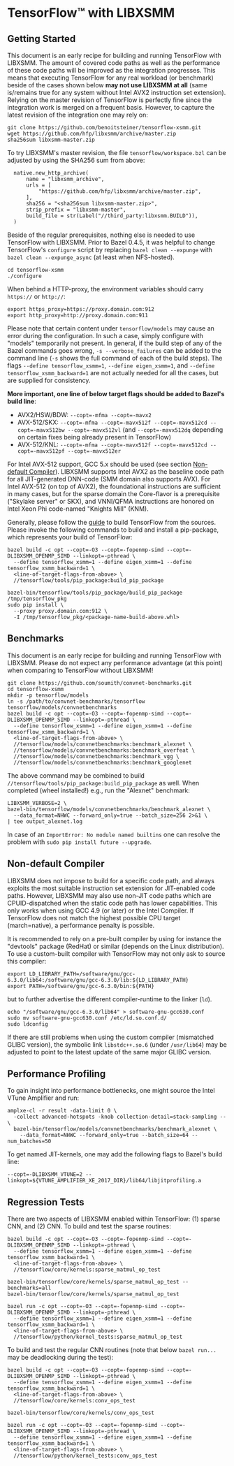 # TensorFlow&trade; with LIBXSMM
## Getting Started
This document is an early recipe for building and running TensorFlow with LIBXSMM. The amount of covered code paths as well as the performance of these code paths will be improved as the integration progresses. This means that executing TensorFlow for any real workload (or benchmark) beside of the cases shown below **may not use LIBXSMM at all** (same is/remains true for any system without Intel&#160;AVX2 instruction set extension). Relying on the master revision of TensorFlow is perfectly fine since the integration work is merged on a frequent basis. However, to capture the latest revision of the integration one may rely on:

```
git clone https://github.com/benoitsteiner/tensorflow-xsmm.git
wget https://github.com/hfp/libxsmm/archive/master.zip
sha256sum libxsmm-master.zip
```

To try LIBXSMM's master revision, the file `tensorflow/workspace.bzl` can be adjusted by using the SHA256 sum from above:

```
  native.new_http_archive(
      name = "libxsmm_archive",
      urls = [
          "https://github.com/hfp/libxsmm/archive/master.zip",
      ],
      sha256 = "<sha256sum libxsmm-master.zip>",
      strip_prefix = "libxsmm-master",
      build_file = str(Label("//third_party:libxsmm.BUILD")),
  )
```

Beside of the regular prerequisites, nothing else is needed to use TensorFlow with LIBXSMM. Prior to Bazel&#160;0.4.5, it was helpful to change TensorFlow's `configure` script by replacing `bazel clean --expunge` with `bazel clean --expunge_async` (at least when NFS-hosted).

```
cd tensorflow-xsmm
./configure
```

When behind a HTTP-proxy, the environment variables should carry `https://` or `http://`:

```
export https_proxy=https://proxy.domain.com:912
export http_proxy=http://proxy.domain.com:911
```

Please note that certain content under `tensorflow/models` may cause an error during the configuration. In such a case, simply configure with "models" temporarily not present. In general, if the build step of any of the Bazel commands goes wrong, `-s --verbose_failures` can be added to the command line (`-s` shows the full command of each of the build steps). The flags `--define tensorflow_xsmm=1`, `--define eigen_xsmm=1`, and `--define tensorflow_xsmm_backward=1` are not actually needed for all the cases, but are supplied for consistency.  

**More important, one line of below target flags should be added to Bazel's build line**:

* AVX2/HSW/BDW: `--copt=-mfma --copt=-mavx2`
* AVX-512/SKX: `--copt=-mfma --copt=-mavx512f --copt=-mavx512cd --copt=-mavx512bw --copt=-mavx512vl` (and `--copt=-mavx512dq` depending on certain fixes being already present in TensorFlow)
* AVX-512/KNL: `--copt=-mfma --copt=-mavx512f --copt=-mavx512cd --copt=-mavx512pf --copt=-mavx512er`

For Intel AVX-512 support, GCC&#160;5.x should be used (see section [Non-default Compiler](#non-default-compiler)). LIBXSMM supports Intel&#160;AVX2 as the baseline code path for all JIT-generated DNN-code (SMM domain also supports AVX). For Intel&#160;AVX-512 (on top of AVX2), the foundational instructions are sufficient in many cases, but for the sparse domain the Core-flavor is a prerequisite ("Skylake server" or SKX), and VNNI/QFMA instructions are honored on Intel Xeon&#160;Phi code-named "Knights Mill" (KNM).

Generally, please follow the [guide](https://www.tensorflow.org/install/install_sources) to build TensorFlow from the sources. Please invoke the following commands to build and install a pip-package, which represents your build of TensorFlow:

```
bazel build -c opt --copt=-O3 --copt=-fopenmp-simd --copt=-DLIBXSMM_OPENMP_SIMD --linkopt=-pthread \
  --define tensorflow_xsmm=1 --define eigen_xsmm=1 --define tensorflow_xsmm_backward=1 \
  <line-of-target-flags-from-above> \
  //tensorflow/tools/pip_package:build_pip_package

bazel-bin/tensorflow/tools/pip_package/build_pip_package /tmp/tensorflow_pkg
sudo pip install \
  --proxy proxy.domain.com:912 \
  -I /tmp/tensorflow_pkg/<package-name-build-above.whl>
```

## Benchmarks
This document is an early recipe for building and running TensorFlow with LIBXSMM. Please do not expect any performance advantage (at this point) when comparing to TensorFlow without LIBXSMM!

```
git clone https://github.com/soumith/convnet-benchmarks.git
cd tensorflow-xsmm
mkdir -p tensorflow/models
ln -s /path/to/convnet-benchmarks/tensorflow tensorflow/models/convnetbenchmarks
bazel build -c opt --copt=-O3 --copt=-fopenmp-simd --copt=-DLIBXSMM_OPENMP_SIMD --linkopt=-pthread \
  --define tensorflow_xsmm=1 --define eigen_xsmm=1 --define tensorflow_xsmm_backward=1 \
  <line-of-target-flags-from-above> \
  //tensorflow/models/convnetbenchmarks:benchmark_alexnet \
  //tensorflow/models/convnetbenchmarks:benchmark_overfeat \
  //tensorflow/models/convnetbenchmarks:benchmark_vgg \
  //tensorflow/models/convnetbenchmarks:benchmark_googlenet
```

The above command may be combined to build `//tensorflow/tools/pip_package:build_pip_package` as well. When completed (wheel installed!) e.g., run the "Alexnet" benchmark:

```
LIBXSMM_VERBOSE=2 \
bazel-bin/tensorflow/models/convnetbenchmarks/benchmark_alexnet \
  --data_format=NHWC --forward_only=true --batch_size=256 2>&1 \
| tee output_alexnet.log
```

In case of an `ImportError: No module named builtins` one can resolve the problem with `sudo pip install future --upgrade`.

## Non-default Compiler
LIBXSMM does not impose to build for a specific code path, and always exploits the most suitable instruction set extension for JIT-enabled code paths. However, LIBXSMM may also use non-JIT code paths which are CPUID-dispatched when the static code path has lower capabilities. This only works when using GCC&#160;4.9 (or later) or the Intel Compiler. If TensorFlow does not match the highest possible CPU target (march=native), a performance penalty is possible.

It is recommended to rely on a pre-built compiler by using for instance the "devtools" package (RedHat) or similar (depends on the Linux distribution). To use a custom-built compiler with TensorFlow may not only ask to source this compiler:

```
export LD_LIBRARY_PATH=/software/gnu/gcc-6.3.0/lib64:/software/gnu/gcc-6.3.0/lib:${LD_LIBRARY_PATH}
export PATH=/software/gnu/gcc-6.3.0/bin:${PATH}
```

but to further advertise the different compiler-runtime to the linker (`ld`).

```
echo "/software/gnu/gcc-6.3.0/lib64" > software-gnu-gcc630.conf
sudo mv software-gnu-gcc630.conf /etc/ld.so.conf.d/
sudo ldconfig
```

If there are still problems when using the custom compiler (mismatched GLIBC version), the symbolic link `libstdc++.so.6` (under `/usr/lib64`) may be adjusted to point to the latest update of the same major GLIBC version.

## Performance Profiling
To gain insight into performance bottlenecks, one might source the Intel VTune Amplifier and run:

```
amplxe-cl -r result -data-limit 0 \
  -collect advanced-hotspots -knob collection-detail=stack-sampling -- \
  bazel-bin/tensorflow/models/convnetbenchmarks/benchmark_alexnet \
    --data_format=NHWC --forward_only=true --batch_size=64 --num_batches=50
```

To get named JIT-kernels, one may add the following flags to Bazel's build line:

```
--copt=-DLIBXSMM_VTUNE=2 --linkopt=${VTUNE_AMPLIFIER_XE_2017_DIR}/lib64/libjitprofiling.a
```

## Regression Tests
There are two aspects of LIBXSMM enabled within TensorFlow: (1)&#160;sparse CNN, and (2)&#160;CNN. To build and test the sparse routines:

```
bazel build -c opt --copt=-O3 --copt=-fopenmp-simd --copt=-DLIBXSMM_OPENMP_SIMD --linkopt=-pthread \
  --define tensorflow_xsmm=1 --define eigen_xsmm=1 --define tensorflow_xsmm_backward=1 \
  <line-of-target-flags-from-above> \
  //tensorflow/core/kernels:sparse_matmul_op_test

bazel-bin/tensorflow/core/kernels/sparse_matmul_op_test --benchmarks=all
bazel-bin/tensorflow/core/kernels/sparse_matmul_op_test

bazel run -c opt --copt=-O3 --copt=-fopenmp-simd --copt=-DLIBXSMM_OPENMP_SIMD --linkopt=-pthread \
  --define tensorflow_xsmm=1 --define eigen_xsmm=1 --define tensorflow_xsmm_backward=1 \
  <line-of-target-flags-from-above> \
  //tensorflow/python/kernel_tests:sparse_matmul_op_test
```

To build and test the regular CNN routines (note that below `bazel run...` may be deadlocking during the test):

```
bazel build -c opt --copt=-O3 --copt=-fopenmp-simd --copt=-DLIBXSMM_OPENMP_SIMD --linkopt=-pthread \
  --define tensorflow_xsmm=1 --define eigen_xsmm=1 --define tensorflow_xsmm_backward=1 \
  <line-of-target-flags-from-above> \
  //tensorflow/core/kernels:conv_ops_test

bazel-bin/tensorflow/core/kernels/conv_ops_test

bazel run -c opt --copt=-O3 --copt=-fopenmp-simd --copt=-DLIBXSMM_OPENMP_SIMD --linkopt=-pthread \
  --define tensorflow_xsmm=1 --define eigen_xsmm=1 --define tensorflow_xsmm_backward=1 \
  <line-of-target-flags-from-above> \
  //tensorflow/python/kernel_tests:conv_ops_test
```


